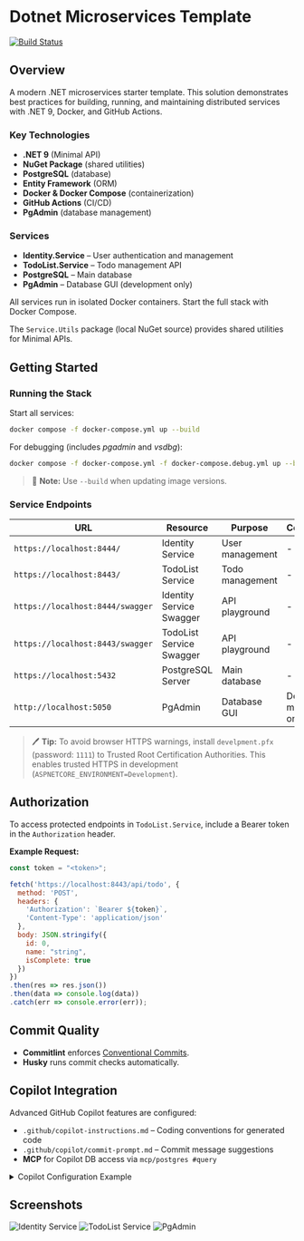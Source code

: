 # Dotnet Microservices Template

[![Build Status](https://github.com/hutorovmv/dotnet-service-poc-1/actions/workflows/docker-compose-run.yml/badge.svg)](https://github.com/hutorovmv/dotnet-service-poc-1/actions/workflows/docker-compose-run.yml)

## Overview

A modern .NET microservices starter template. This solution demonstrates best practices for building, running, and maintaining distributed services with .NET 9, Docker, and GitHub Actions.

### Key Technologies

- **.NET 9** (Minimal API)
- **NuGet Package** (shared utilities)
- **PostgreSQL** (database)
- **Entity Framework** (ORM)
- **Docker & Docker Compose** (containerization)
- **GitHub Actions** (CI/CD)
- **PgAdmin** (database management)

### Services

- **Identity.Service** – User authentication and management
- **TodoList.Service** – Todo management API
- **PostgreSQL** – Main database
- **PgAdmin** – Database GUI (development only)

All services run in isolated Docker containers. Start the full stack with Docker Compose.

The `Service.Utils` package (local NuGet source) provides shared utilities for Minimal APIs.

## Getting Started

### Running the Stack

Start all services:

```sh
docker compose -f docker-compose.yml up --build
```

For debugging (includes *pgadmin* and *vsdbg*):

```sh
docker compose -f docker-compose.yml -f docker-compose.debug.yml up --build
```

> 📝 **Note:** Use `--build` when updating image versions.

### Service Endpoints

| **URL**                        | **Resource**                | **Purpose**                | **Comment**                      | **User**           | **Password**      |
|---------------------------------|-----------------------------|----------------------------|-----------------------------------|--------------------|-------------------|
| `https://localhost:8444/`      | Identity Service            | User management            | -                                 | -                  | -                 |
| `https://localhost:8443/`      | TodoList Service            | Todo management            | -                                 | -                  | -                 |
| `https://localhost:8444/swagger` | Identity Service Swagger   | API playground             | -                                 | -                  | -                 |
| `https://localhost:8443/swagger` | TodoList Service Swagger   | API playground             | -                                 | -                  | -                 |
| `https://localhost:5432`       | PostgreSQL Server           | Main database              | -                                 | `postgres`         | `postgres`        |
| `http://localhost:5050`        | PgAdmin                     | Database GUI               | Dev mode only                     | `admin@admin.com`  | `admin`           |

> 🖊️ **Tip:** To avoid browser HTTPS warnings, install `develpment.pfx` (password: `1111`) to Trusted Root Certification Authorities. This enables trusted HTTPS in development (`ASPNETCORE_ENVIRONMENT=Development`).

## Authorization

To access protected endpoints in `TodoList.Service`, include a Bearer token in the `Authorization` header.

**Example Request:**

```js
const token = "<token>";

fetch('https://localhost:8443/api/todo', {
  method: 'POST',
  headers: {
    'Authorization': `Bearer ${token}`,
    'Content-Type': 'application/json'
  },
  body: JSON.stringify({
    id: 0,
    name: "string",
    isComplete: true
  })
})
.then(res => res.json())
.then(data => console.log(data))
.catch(err => console.error(err));
```

## Commit Quality

- **Commitlint** enforces [Conventional Commits](https://www.conventionalcommits.org/).
- **Husky** runs commit checks automatically.

## Copilot Integration

Advanced GitHub Copilot features are configured:

- `.github/copilot-instructions.md` – Coding conventions for generated code
- `.github/copilot/commit-prompt.md` – Commit message suggestions
- **MCP** for Copilot DB access via `mcp/postgres #query`

<details>
<summary>Copilot Configuration Example</summary>

```json
"github.copilot.chat.commitMessageGeneration.instructions": [
  {
    "file": ".github/copilot/commit-prompt.md"
  }
],
"mcp": {
  "servers": {
    "postgres": {
      "command": "docker",
      "args": [
        "run",
        "-i",
        "--rm",
        "--network",
        "dotnet-microservices-template_backend",
        "mcp/postgres",
        "postgresql://postgres:postgres@db:5432/todolist"
      ]
    }
  }
}
```
</details>

## Screenshots

![Identity Service](https://github.com/user-attachments/assets/e75aa1cc-b4b8-4c41-a7a3-085ed14fc1e0)
![TodoList Service](https://github.com/user-attachments/assets/72f90a7e-35cd-45e7-85d8-612efc688052)
![PgAdmin](https://github.com/user-attachments/assets/303c0fae-793d-440a-bf86-f4f7477343bb)
